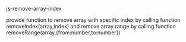 js-remove-array-index

provide function to remove array with specific index by calling function removeIndex(array,index)
and remove array range by calling function removeRange(array,{from:number,to:number})
